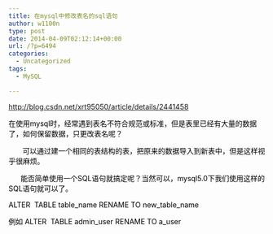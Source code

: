 ```yaml
---
title: 在mysql中修改表名的sql语句
author: w1100n
type: post
date: 2014-04-09T02:12:14+00:00
url: /?p=6494
categories:
  - Uncategorized
tags:
  - MySQL

---
```

<span style="color: #000000;">http://blog.csdn.net/xrt95050/article/details/2441458

<span style="color: #000000;">在使用mysql时，经常遇到表名不符合规范或标准，但是表里已经有大量的数据了，如何保留数据，只更改表名呢？

<span style="color: #000000;">       可以通过建一个相同的表结构的表，把原来的数据导入到新表中，但是这样视乎很麻烦。

<span style="color: #000000;">      能否简单使用一个SQL语句就搞定呢？当然可以，mysql5.0下我们使用这样的SQL语句就可以了。

<span style="color: #000000;">ALTER  TABLE table_name RENAME TO new_table_name

<span style="color: #000000;">例如 ALTER  TABLE admin_user RENAME TO a_user